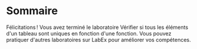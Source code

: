 # Sommaire

Félicitations ! Vous avez terminé le laboratoire Vérifier si tous les éléments d'un tableau sont uniques en fonction d'une fonction. Vous pouvez pratiquer d'autres laboratoires sur LabEx pour améliorer vos compétences.
